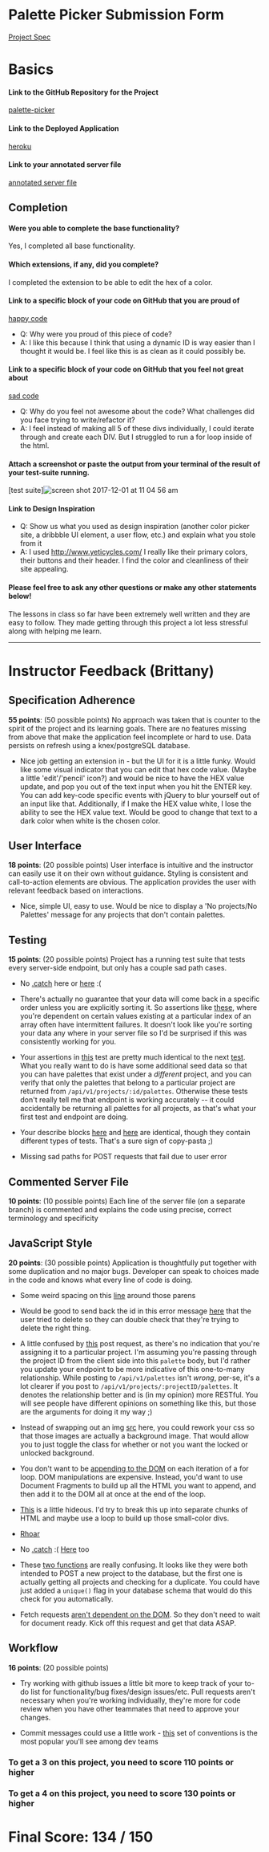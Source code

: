 # Palette Picker Submission Form

[Project Spec](http://frontend.turing.io/projects/palette-picker.html)

# Basics

#### Link to the GitHub Repository for the Project
[palette-picker](https://github.com/robbiegreiner/palette-picker)

#### Link to the Deployed Application
[heroku](https://robbie-greiner-palette-picker.herokuapp.com/)

#### Link to your annotated server file
[annotated server file](https://github.com/robbiegreiner/palette-picker/blob/server-comments/server.js)

## Completion

#### Were you able to complete the base functionality?

Yes, I completed all base functionality.

#### Which extensions, if any, did you complete?

I completed the extension to be able to edit the hex of a color.

#### Link to a specific block of your code on GitHub that you are proud of
[happy code](https://gist.github.com/robbiegreiner/d59c563fc517df2921935e9c6610f830)

* Q: Why were you proud of this piece of code?
* A: I like this because I think that using a dynamic ID is way easier than I thought it would be. I feel like this is as
clean as it could possibly be.

#### Link to a specific block of your code on GitHub that you feel not great about
[sad code](https://gist.github.com/robbiegreiner/d59c563fc517df2921935e9c6610f830)

* Q: Why do you feel not awesome about the code? What challenges did you face trying to write/refactor it?
* A: I feel instead of making all 5 of these divs individually, I could iterate through and create each DIV. But I struggled to run a for loop inside of the html.

#### Attach a screenshot or paste the output from your terminal of the result of your test-suite running.

[test suite]![screen shot 2017-12-01 at 11 04 56 am](https://user-images.githubusercontent.com/28495779/33496463-8cff5464-d687-11e7-8d45-be67ee4c9ca2.png)

#### Link to Design Inspiration

* Q: Show us what you used as design inspiration (another color picker site, a dribbble UI element, a user flow, etc.) and explain what you stole from it
* A: I used http://www.yeticycles.com/ I really like their primary colors, their buttons and their header.  I find the color and cleanliness of their site appealing.

#### Please feel free to ask any other questions or make any other statements below!

The lessons in class so far have been extremely well written and they are easy to follow.  They made getting through this project a lot less stressful along with helping me learn.

-----


# Instructor Feedback (Brittany)

## Specification Adherence

**55 points**: (50 possible points) No approach was taken that is counter to the spirit of the project and its learning goals. There are no features missing from above that make the application feel incomplete or hard to use. Data persists on refresh using a knex/postgreSQL database.

* Nice job getting an extension in - but the UI for it is a little funky. Would like some visual indicator that you can edit that hex code value. (Maybe a little 'edit'/'pencil' icon?) and would be nice to have the HEX value update, and pop you out of the text input when you hit the ENTER key. You can add key-code specific events with jQuery to blur yourself out of an input like that. Additionally, if I make the HEX value white, I lose the ability to see the HEX value text. Would be good to change that text to a dark color when white is the chosen color.

## User Interface

**18 points**: (20 possible points) User interface is intuitive and the instructor can easily use it on their own without guidance. Styling is consistent and call-to-action elements are obvious. The application provides the user with relevant feedback based on interactions.

* Nice, simple UI, easy to use. Would be nice to display a 'No projects/No Palettes' message for any projects that don't contain palettes.

## Testing

**15 points**: (20 possible points) Project has a running test suite that tests every server-side endpoint, but only has a couple sad path cases.

* No [.catch](https://github.com/robbiegreiner/palette-picker/blob/master/test/routes.spec.js#L31) here or [here](https://github.com/robbiegreiner/palette-picker/blob/master/test/routes.spec.js#L75) :(

* There's actually no guarantee that your data will come back in a specific order unless you are explicitly sorting it. So assertions like [these](https://github.com/robbiegreiner/palette-picker/blob/master/test/routes.spec.js#L99-L117), where you're dependent on certain values existing at a particular index of an array often have intermittent failures. It doesn't look like you're sorting your data any where in your server file so I'd be surprised if this was consistently working for you.

* Your assertions in [this](https://github.com/robbiegreiner/palette-picker/blob/master/test/routes.spec.js#L82) test are pretty much identical to the next [test](https://github.com/robbiegreiner/palette-picker/blob/master/test/routes.spec.js#L126). What you really want to do is have some additional seed data so that you can have palettes that exist under a *different* project, and you can verify that only the palettes that belong to a particular project are returned from `/api/v1/projects/:id/palettes`. Otherwise these tests don't really tell me that endpoint is working accurately -- it could accidentally be returning all palettes for all projects, as that's what your first test and endpoint are doing.

* Your describe blocks [here](https://github.com/robbiegreiner/palette-picker/blob/master/test/routes.spec.js#L182) and [here](https://github.com/robbiegreiner/palette-picker/blob/master/test/routes.spec.js#L215) are identical, though they contain different types of tests. That's a sure sign of copy-pasta ;)

* Missing sad paths for POST requests that fail due to user error


## Commented Server File

**10 points**: (10 possible points) Each line of the server file (on a separate branch) is commented and explains the code using precise, correct terminology and specificity

## JavaScript Style

**20 points**: (30 possible points) Application is thoughtfully put together with some duplication and no major bugs. Developer can speak to choices made in the code and knows what every line of code is doing.

* Some weird spacing on this [line](https://github.com/robbiegreiner/palette-picker/blob/master/test/routes.spec.js#L38) around those parens

* Would be good to send back the id in this error message [here](https://github.com/robbiegreiner/palette-picker/blob/master/server.js#L100) that the user tried to delete so they can double check that they're trying to delete the right thing.

* A little confused by [this](https://github.com/robbiegreiner/palette-picker/blob/master/server.js#L65-L81) post request, as there's no indication that you're assigning it to a particular project. I'm assuming you're passing through the project ID from the client side into this `palette` body, but I'd rather you update your endpoint to be more indicative of this one-to-many relationship. While posting to `/api/v1/palettes` isn't *wrong*, per-se, it's a lot clearer if you post to `/api/v1/projects/:projectID/palettes`. It denotes the relationship better and is (in my opinion) more RESTful. You will see people have different opinions on something like this, but those are the arguments for doing it my way ;) 

* Instead of swapping out an img [src](https://github.com/robbiegreiner/palette-picker/blob/master/public/js/scripts.js#L20-L29) here, you could rework your css so that those images are actually a background image. That would allow you to just toggle the class for whether or not you want the locked or unlocked background.

* You don't want to be [appending to the DOM](https://github.com/robbiegreiner/palette-picker/blob/master/public/js/scripts.js#L43) on each iteration of a for loop. DOM manipulations are expensive. Instead, you'd want to use Document Fragments to build up all the HTML you want to append, and then add it to the DOM all at once at the end of the loop.

* [This](https://github.com/robbiegreiner/palette-picker/blob/master/public/js/scripts.js#L50-L70) is a little hideous. I'd try to break this up into separate chunks of HTML and maybe use a loop to build up those small-color divs.

* [Rhoar](https://github.com/robbiegreiner/palette-picker/blob/master/public/js/scripts.js#L76)

* No [.catch](https://github.com/robbiegreiner/palette-picker/blob/master/public/js/scripts.js#L87) :( [Here](https://github.com/robbiegreiner/palette-picker/blob/master/public/js/scripts.js#L141-L143) too

* These [two functions](https://github.com/robbiegreiner/palette-picker/blob/master/public/js/scripts.js#L138-L173) are really confusing. It looks like they were both intended to POST a new project to the database, but the first one is actually getting all projects and checking for a duplicate. You could have just added a `unique()` flag in your database schema that would do this check for you automatically.

* Fetch requests [aren't dependent on the DOM](https://github.com/robbiegreiner/palette-picker/blob/master/public/js/scripts.js#L189). So they don't need to wait for document ready. Kick off this request and get that data ASAP.

## Workflow

**16 points**: (20 possible points)

* Try working with github issues a little bit more to keep track of your to-do list for functionality/bug fixes/design issues/etc. Pull requests aren't necessary when you're working individually, they're more for code review when you have other teammates that need to approve your changes.

* Commit messages could use a little work - [this](https://chris.beams.io/posts/git-commit/) set of conventions is the most popular you'll see among dev teams

### To get a 3 on this project, you need to score 110 points or higher
### To get a 4 on this project, you need to score 130 points or higher

# Final Score: 134 / 150
